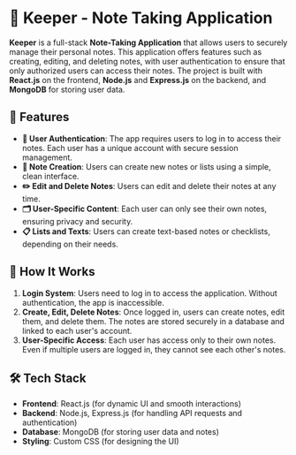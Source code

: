 # 📝 Keeper - Note Taking Application

**Keeper** is a full-stack **Note-Taking Application** that allows users to securely manage their personal notes. This application offers features such as creating, editing, and deleting notes, with user authentication to ensure that only authorized users can access their notes. The project is built with **React.js** on the frontend, **Node.js** and **Express.js** on the backend, and **MongoDB** for storing user data.

## 🌟 Features

- **🔐 User Authentication**: The app requires users to log in to access their notes. Each user has a unique account with secure session management.
- **📝 Note Creation**: Users can create new notes or lists using a simple, clean interface.
- **✏️ Edit and Delete Notes**: Users can edit and delete their notes at any time.
- **🗂️ User-Specific Content**: Each user can only see their own notes, ensuring privacy and security.
- **📋 Lists and Texts**: Users can create text-based notes or checklists, depending on their needs.

## 🔧 How It Works

1. **Login System**: Users need to log in to access the application. Without authentication, the app is inaccessible.
2. **Create, Edit, Delete Notes**: Once logged in, users can create notes, edit them, and delete them. The notes are stored securely in a database and linked to each user's account.
3. **User-Specific Access**: Each user has access only to their own notes. Even if multiple users are logged in, they cannot see each other's notes.

## 🛠️ Tech Stack

- **Frontend**: React.js (for dynamic UI and smooth interactions)
- **Backend**: Node.js, Express.js (for handling API requests and authentication)
- **Database**: MongoDB (for storing user data and notes)
- **Styling**: Custom CSS (for designing the UI)
